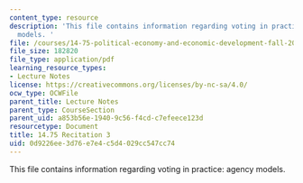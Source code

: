 ```yaml
---
content_type: resource
description: 'This file contains information regarding voting in practice: agency
  models. '
file: /courses/14-75-political-economy-and-economic-development-fall-2012/0d9226ee3d76e7e4c5d4029cc547cc74_MIT14_75F12_Recitation3.pdf
file_size: 182820
file_type: application/pdf
learning_resource_types:
- Lecture Notes
license: https://creativecommons.org/licenses/by-nc-sa/4.0/
ocw_type: OCWFile
parent_title: Lecture Notes
parent_type: CourseSection
parent_uid: a853b56e-1940-9c56-f4cd-c7efeece123d
resourcetype: Document
title: 14.75 Recitation 3
uid: 0d9226ee-3d76-e7e4-c5d4-029cc547cc74
---
```

This file contains information regarding voting in practice: agency models. 